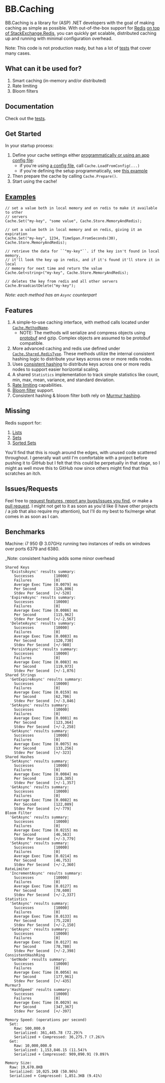 BB.Caching
==========

BB.Caching is a library for (ASP) .NET developers with the goal of making caching as simple as possible. With out-of-the-box support for [Redis](http://redis.io) [on top of StackExchange.Redis](https://github.com/StackExchange/StackExchange.Redis), you can quickly get scalable, distributed caching up and running with minimal configuration overhead.

Note: This code is not production ready, but has a lot of [tests](https://github.com/JesseBuesking/BB.Caching/tree/master/BB.Caching.Tests) that cover many cases.

What can it be used for?
------------------------
1. Smart caching (in-memory and/or distributed)
2. Rate limiting
3. Bloom filters

Documentation
-------------
Check out the [tests](https://github.com/JesseBuesking/BB.Caching/tree/master/BB.Caching.Tests).

Get Started
-----------
In your startup process:

1. Define your cache settings either [programmatically or using an app config file](https://github.com/JesseBuesking/BB.Caching/blob/master/BB.Caching.Tests/Redis/ConnectionGroupTests.cs):
    - if you're using [a config file](https://github.com/JesseBuesking/BB.Caching/blob/master/BB.Caching.Tests/readandwrite.config), call ``Cache.LoadFromConfig(...)``
    - if you're defining the setup programmatically, see [this example](https://github.com/JesseBuesking/BB.Caching/blob/master/BB.Caching.Tests/Redis/ConnectionGroupTests.cs#L50-L61)
2. Then prepare the cache by calling ``Cache.Prepare()``.
3. Start using the cache!

[Examples](https://github.com/JesseBuesking/BB.Caching/blob/master/BB.Caching.Tests/Caching/CoreTests.cs)
--------
```
// set a value both in local memory and on redis to make it available to other
// servers
Cache.Set("my-key", "some value", Cache.Store.MemoryAndRedis);

// set a value both in local memory and on redis, giving it an expiration
Cache.Set("my-key", 1234, TimeSpan.FromSeconds(30), Cache.Store.MemoryAndRedis);

// retrieve the data for ``"my-key"``. if the key isn't found in local memory,
// it'll look the key up in redis, and if it's found it'll store it in local
// memory for next time and return the value
Cache.Get<string>("my-key", Cache.Store.MemoryAndRedis);

// deletes the key from redis and all other servers
Cache.BroadcastDelete("my-key");
```

_Note: each method has an ``Async`` counterpart_

Features
--------
1. A simple-to-use caching interface, with method calls located under [``Cache.MethodName``](https://github.com/JesseBuesking/BB.Caching/blob/master/BB.Caching/Caching/Core.cs).
    - NOTE: The methods will serialize and compress objects using [protobuf](https://code.google.com/p/protobuf-net/) and gzip. Complex objects are assumed to be protobuf compatible.
2. More advanced caching and redis use defined under [``Cache.Shared.RedisType``](https://github.com/JesseBuesking/BB.Caching/tree/master/BB.Caching/Caching/Shared). These methods utilize the internal consistent hashing logic to distribute your keys across one or more redis nodes.
3. Uses [consistent hashing](http://en.wikipedia.org/wiki/Consistent_hashing) to distribute keys across one or more redis nodes to support easier horizontal scaling.
4. A shared ``Statistics`` implementation to track simple statistics like count, min, max, mean, variance, and standard deviation.
5. [Rate limiting](http://en.wikipedia.org/wiki/Rate_limiting) capabilities.
6. [Bloom filter](http://en.wikipedia.org/wiki/Bloom_filter) support.
7. Consistent hashing & bloom filter both rely on [Murmur hashing](https://github.com/darrenkopp/murmurhash-net).

Missing
-------
Redis support for:

1. [Lists](http://redis.io/commands#list)
2. [Sets](http://redis.io/commands#sets)
3. [Sorted Sets](http://redis.io/commands#sorted_set)

You'll find that this is rough around the edges, with unused code scattered throughout. I generally wait until I'm comfortable with a project before pushing it to GitHub but I felt that this could be perpetually in that stage, so I might as well move this to GitHub now since others might find that this scratches an itch.

Issues/Requests
---------------
Feel free to [request features, report any bugs/issues you find](https://github.com/JesseBuesking/BB.Caching/issues), or make a [pull request](https://github.com/JesseBuesking/BB.Caching/pulls). I might not get to it as soon as you'd like (I have other projects  / a job that also require my attention), but I'll do my best to fix/merge what comes in as soon as I can.

Benchmarks
----------
Machine: i7 950 @ 3.07GHz running two instances of redis on windows over ports 6379 and 6380.

_Note: consistent hashing adds some minor overhead

```
Shared Keys
  'ExistsAsync' results summary:
    Successes         [10000]
    Failures          [0] 
    Average Exec Time [0.0079] ms
    Per Second        [126,806]
    Stdev Per Second  [+/-520]
  'ExpireAsync' results summary:
    Successes         [10000]
    Failures          [0] 
    Average Exec Time [0.0086] ms
    Per Second        [115,962]
    Stdev Per Second  [+/-2,567]
  'DeleteAsync' results summary:
    Successes         [10000]
    Failures          [0] 
    Average Exec Time [0.0083] ms
    Per Second        [120,730]
    Stdev Per Second  [+/-980]
  'PersistAsync' results summary:
    Successes         [10000]
    Failures          [0] 
    Average Exec Time [0.0083] ms
    Per Second        [119,973]
    Stdev Per Second  [+/-1,076]
Shared Strings
  'GetExpireAsync' results summary:
    Successes         [10000]
    Failures          [0] 
    Average Exec Time [0.0159] ms
    Per Second        [62,706]
    Stdev Per Second  [+/-3,846]
  'SetAsync' results summary:
    Successes         [10000]
    Failures          [0] 
    Average Exec Time [0.0081] ms
    Per Second        [123,364]
    Stdev Per Second  [+/-2,258]
  'GetAsync' results summary:
    Successes         [10000]
    Failures          [0] 
    Average Exec Time [0.0075] ms
    Per Second        [133,256]
    Stdev Per Second  [+/-323]
Shared Hashes
  'SetAsync' results summary:
    Successes         [10000]
    Failures          [0] 
    Average Exec Time [0.0084] ms
    Per Second        [118,385]
    Stdev Per Second  [+/-1,357]
  'GetAsync' results summary:
    Successes         [10000]
    Failures          [0] 
    Average Exec Time [0.0082] ms
    Per Second        [122,089]
    Stdev Per Second  [+/-779]
Bloom Filter
  'GetAsync' results summary:
    Successes         [10000]
    Failures          [0] 
    Average Exec Time [0.0215] ms
    Per Second        [46,563]
    Stdev Per Second  [+/-3,779]
  'SetAsync' results summary:
    Successes         [10000]
    Failures          [0] 
    Average Exec Time [0.0214] ms
    Per Second        [46,753]
    Stdev Per Second  [+/-2,360]
RateLimiter
  'IncrementAsync' results summary:
    Successes         [10000]
    Failures          [0] 
    Average Exec Time [0.0127] ms
    Per Second        [78,600]
    Stdev Per Second  [+/-2,337]
Statistics
  'SetAsync' results summary:
    Successes         [10000]
    Failures          [0] 
    Average Exec Time [0.0133] ms
    Per Second        [75,228]
    Stdev Per Second  [+/-2,150]
  'GetAsync' results summary:
    Successes         [10000]
    Failures          [0] 
    Average Exec Time [0.0127] ms
    Per Second        [78,780]
    Stdev Per Second  [+/-2,398]
ConsistentHashRing
  'GetNode' results summary:
    Successes         [10000]
    Failures          [0] 
    Average Exec Time [0.0056] ms
    Per Second        [177,961]
    Stdev Per Second  [+/-435]
Murmur3
  'HashSpeed' results summary:
    Successes         [10000]
    Failures          [0] 
    Average Exec Time [0.0029] ms
    Per Second        [347,367]
    Stdev Per Second  [+/-397]

Memory Speed: (operations per second)
  Set:
    Raw: 500,000.0
    Serialized: 361,445.78 (72.29)%
    Serialized + Compressed: 36,275.7 (7.26)%
  Get:
    Raw: 10,000,000.0
    Serialized: 1,153,846.15 (11.54)%
    Serialized + Compressed: 909,090.91 (9.09)%

Memory Size:
  Raw: 19,670.8KB
  Serialized: 10,025.1KB (50.96%)
  Serialized + Compressed: 1,851.3KB (9.41%)
```
